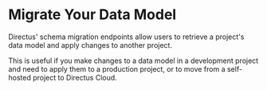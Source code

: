 # Migrate Your Data Model

Directus' schema migration endpoints allow users to retrieve a project's data model and apply changes to another project.

This is useful if you make changes to a data model in a development project and need to apply them to a production project, or to move from a self-hosted project to Directus Cloud.

<Card
  title="Schema Migration with Node.js"
  h="2"
  text="Learn how to migrate your schema between Directus projects with a script."
  url="/guides/migration/node"
  icon="/icons/node.svg"
  add-margin
/>

<Card
  title="Schema Migration with Hoppscotch"
  h="2"
  text="Learn how to migrate your schema between Directus projects without code."
  url="/guides/migration/hoppscotch"
  icon="/icons/hoppscotch.svg"
  add-margin
/>
